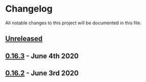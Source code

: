 # Changelog

All notable changes to this project will be documented in this file.

## [Unreleased][HEAD]

## [0.16.3] - June 4th 2020

## [0.16.2] - June 3rd 2020


[0.16.2]: https://github.com/Esri/solution.js/compare/v0.16.1...v0.16.2 "v0.16.2"
[0.16.3]: https://github.com/Esri/solution.js/compare/v0.16.2...v0.16.3 "v0.16.3"
[HEAD]: https://github.com/Esri/solution.js/compare/v0.16.3...HEAD "Unreleased Changes"
